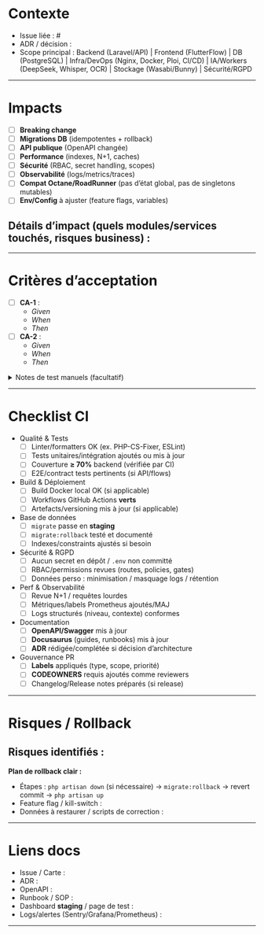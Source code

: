 # Contexte
<!-- Pourquoi cette PR ? Lien vers l’issue / ticket / ADR / incident.
Décrire le problème, l’approche retenue, et les alternatives écartées. -->

- Issue liée : #
- ADR / décision : 
- Scope principal : Backend (Laravel/API) | Frontend (FlutterFlow) | DB (PostgreSQL) | Infra/DevOps (Nginx, Docker, Ploi, CI/CD) | IA/Workers (DeepSeek, Whisper, OCR) | Stockage (Wasabi/Bunny) | Sécurité/RGPD

---

# Impacts
- [ ] **Breaking change**
- [ ] **Migrations DB** (idempotentes + rollback)
- [ ] **API publique** (OpenAPI changée)
- [ ] **Performance** (indexes, N+1, caches)
- [ ] **Sécurité** (RBAC, secret handling, scopes)
- [ ] **Observabilité** (logs/metrics/traces)
- [ ] **Compat Octane/RoadRunner** (pas d’état global, pas de singletons mutables)
- [ ] **Env/Config** à ajuster (feature flags, variables)

**Détails d’impact (quels modules/services touchés, risques business) :**
- 

---

# Critères d’acceptation
<!-- Décris des scénarios testables (Given/When/Then). -->
- [ ] **CA-1** :  
  - *Given*  
  - *When*  
  - *Then*  
- [ ] **CA-2** :  
  - *Given*  
  - *When*  
  - *Then*  

<details>
<summary>Notes de test manuels (facultatif)</summary>

- Préconditions :
- Étapes :
- Résultat attendu :
- Captures d’écran / logs :
</details>

---

# Checklist CI
- Qualité & Tests
  - [ ] Linter/formatters OK (ex. PHP-CS-Fixer, ESLint)
  - [ ] Tests unitaires/intégration ajoutés ou mis à jour
  - [ ] Couverture **≥ 70%** backend (vérifiée par CI)
  - [ ] E2E/contract tests pertinents (si API/flows)
- Build & Déploiement
  - [ ] Build Docker local OK (si applicable)
  - [ ] Workflows GitHub Actions **verts**
  - [ ] Artefacts/versioning mis à jour (si applicable)
- Base de données
  - [ ] `migrate` passe en **staging**
  - [ ] `migrate:rollback` testé et documenté
  - [ ] Indexes/constraints ajustés si besoin
- Sécurité & RGPD
  - [ ] Aucun secret en dépôt / `.env` non committé
  - [ ] RBAC/permissions revues (routes, policies, gates)
  - [ ] Données perso : minimisation / masquage logs / rétention
- Perf & Observabilité
  - [ ] Revue N+1 / requêtes lourdes
  - [ ] Métriques/labels Prometheus ajoutés/MAJ
  - [ ] Logs structurés (niveau, contexte) conformes
- Documentation
  - [ ] **OpenAPI/Swagger** mis à jour
  - [ ] **Docusaurus** (guides, runbooks) mis à jour
  - [ ] **ADR** rédigée/complétée si décision d’architecture
- Gouvernance PR
  - [ ] **Labels** appliqués (type, scope, priorité)
  - [ ] **CODEOWNERS** requis ajoutés comme reviewers
  - [ ] Changelog/Release notes préparés (si release)

---

# Risques / Rollback
**Risques identifiés :**
- 

**Plan de rollback clair :**
- Étapes : `php artisan down` (si nécessaire) → `migrate:rollback` → revert commit → `php artisan up`
- Feature flag / kill-switch : 
- Données à restaurer / scripts de correction : 

---

# Liens docs
- Issue / Carte : 
- ADR : 
- OpenAPI : 
- Runbook / SOP : 
- Dashboard **staging** / page de test : 
- Logs/alertes (Sentry/Grafana/Prometheus) : 

---

<!-- Astuces :
- Pense à découper en petites PRs si possible.
- Joindre captures/gifs pour les changements UI.
- Mentionner explicitement tout changement de contrat API ou de schéma.
-->

